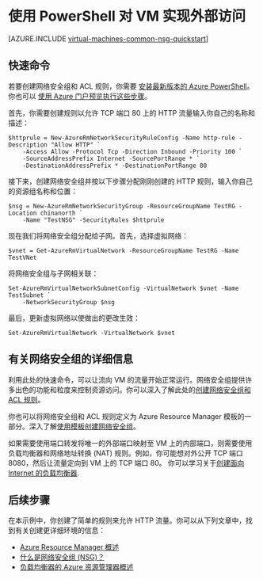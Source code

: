 <properties
   pageTitle="使用 PowerShell 对 VM 实现外部访问 | Azure"
   description="了解如何打开端口/创建终结点，以便允许使用 Resource Manager 部署模型和 Azure PowerShell 从外部访问 Windows VM"
   services="virtual-machines-windows"
   documentationCenter=""
   authors="iainfoulds"
   manager="timlt"
   editor=""/>

<tags
   ms.service="virtual-machines-windows"
   ms.devlang="na"
   ms.topic="article"
   ms.tgt_pltfrm="vm-windows"
   ms.workload="infrastructure-services"
   ms.date="08/08/2016"
   wacn.date="09/30/2016"
   ms.author="iainfou"/>

# 使用 PowerShell 对 VM 实现外部访问
[AZURE.INCLUDE [virtual-machines-common-nsg-quickstart](../../includes/virtual-machines-common-nsg-quickstart.md)]

## 快速命令
若要创建网络安全组和 ACL 规则，你需要 [ 安装最新版本的 Azure PowerShell](/documentation/articles/powershell-install-configure/)。你也可以 [ 使用 Azure 门户预览执行这些步骤](/documentation/articles/virtual-machines-windows-nsg-quickstart-portal/)。

首先，你需要创建规则以允许 TCP 端口 80 上的 HTTP 流量输入你自己的名称和描述：

	$httprule = New-AzureRmNetworkSecurityRuleConfig -Name http-rule -Description "Allow HTTP" `
	    -Access Allow -Protocol Tcp -Direction Inbound -Priority 100 `
	    -SourceAddressPrefix Internet -SourcePortRange * `
	    -DestinationAddressPrefix * -DestinationPortRange 80

接下来，创建网络安全组并按以下步骤分配刚刚创建的 HTTP 规则，输入你自己的资源组名称和位置：

	$nsg = New-AzureRmNetworkSecurityGroup -ResourceGroupName TestRG -Location chinanorth `
	    -Name "TestNSG" -SecurityRules $httprule

现在我们将网络安全组分配给子网。首先，选择虚拟网络：

	$vnet = Get-AzureRmVirtualNetwork -ResourceGroupName TestRG -Name TestVNet

将网络安全组与子网相关联：

	Set-AzureRmVirtualNetworkSubnetConfig -VirtualNetwork $vnet -Name TestSubnet `
	    -NetworkSecurityGroup $nsg

最后，更新虚拟网络以使做出的更改生效：

	Set-AzureRmVirtualNetwork -VirtualNetwork $vnet

## <a name="more-information-on-network-security-groups"></a> 有关网络安全组的详细信息
利用此处的快速命令，可以让流向 VM 的流量开始正常运行。网络安全组提供许多出色的功能和粒度来控制资源访问。你可以深入了解此处的[创建网络安全组和 ACL 规则](/documentation/articles/virtual-networks-create-nsg-arm-ps/)。

你也可以将网络安全组和 ACL 规则定义为 Azure Resource Manager 模板的一部分。深入了解[使用模板创建网络安全组](/documentation/articles/virtual-networks-create-nsg-arm-template/)。

如果需要使用端口转发将唯一的外部端口映射至 VM 上的内部端口，则需要使用负载均衡器和网络地址转换 (NAT) 规则。例如，你可能想对外公开 TCP 端口 8080，然后让流量定向到 VM 上的 TCP 端口 80。 你可以学习关于[创建面向 Internet 的负载均衡器](/documentation/articles/load-balancer-get-started-internet-arm-ps/).

## 后续步骤
在本示例中，你创建了简单的规则来允许 HTTP 流量。你可以从下列文章中，找到有关创建更详细环境的信息：

- [Azure Resource Manager 概述](/documentation/articles/resource-group-overview/)
- [什么是网络安全组 (NSG)？](/documentation/articles/virtual-networks-nsg/)
- [负载均衡器的 Azure 资源管理器概述](/documentation/articles/load-balancer-arm/) 

<!---HONumber=Mooncake_0704_2016-->